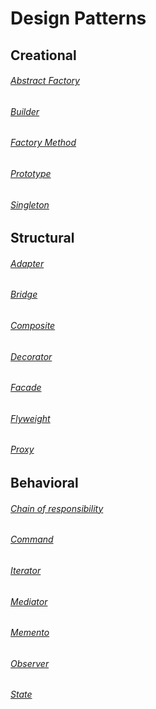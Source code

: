 <h1>Design Patterns</h1>

<h2>Creational</h2>

<h6><a href="https://github.com/smartkot/desing_patterns/blob/master/creational/abstract_factory.py">Abstract Factory</a></h6>
<h6><a href="https://github.com/smartkot/desing_patterns/blob/master/creational/builder.py">Builder</a></h6>
<h6><a href="https://github.com/smartkot/desing_patterns/blob/master/creational/factory_method.py">Factory Method</a></h6>
<h6><a href="https://github.com/smartkot/desing_patterns/blob/master/creational/prototype.py">Prototype</a></h6>
<h6><a href="https://github.com/smartkot/desing_patterns/blob/master/creational/singleton.py">Singleton</a></h6>

<h2>Structural</h2>

<h6><a href="https://github.com/smartkot/desing_patterns/blob/master/structural/adapter.py">Adapter</a></h6>
<h6><a href="https://github.com/smartkot/desing_patterns/blob/master/structural/bridge.py">Bridge</a></h6>
<h6><a href="https://github.com/smartkot/desing_patterns/blob/master/structural/composite.py">Composite</a></h6>
<h6><a href="https://github.com/smartkot/desing_patterns/blob/master/structural/decorator.py">Decorator</a></h6>
<h6><a href="https://github.com/smartkot/desing_patterns/blob/master/structural/facade.py">Facade</a></h6>
<h6><a href="https://github.com/smartkot/desing_patterns/blob/master/structural/flyweight.py">Flyweight</a></h6>
<h6><a href="https://github.com/smartkot/desing_patterns/blob/master/structural/proxy.py">Proxy</a></h6>

<h2>Behavioral</h2>

<h6><a href="https://github.com/smartkot/desing_patterns/blob/master/behavioral/chain_of_responsibility.py">Chain of responsibility</a></h6>
<h6><a href="https://github.com/smartkot/desing_patterns/blob/master/behavioral/command.py">Command</a></h6>
<h6><a href="https://github.com/smartkot/desing_patterns/blob/master/behavioral/iterator.py">Iterator</a></h6>
<h6><a href="https://github.com/smartkot/desing_patterns/blob/master/behavioral/mediator.py">Mediator</a></h6>
<h6><a href="https://github.com/smartkot/desing_patterns/blob/master/behavioral/memento.py">Memento</a></h6>
<h6><a href="https://github.com/smartkot/desing_patterns/blob/master/behavioral/observer.py">Observer</a></h6>
<h6><a href="https://github.com/smartkot/desing_patterns/blob/master/behavioral/state.py">State</a></h6>